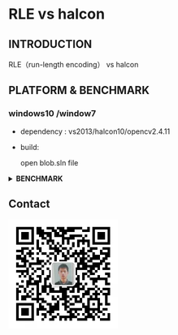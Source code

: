 # RLE vs halcon



## INTRODUCTION

RLE（run-length encoding） vs halcon 



## PLATFORM & BENCHMARK

### windows10 /window7 

- dependency : vs2013/halcon10/opencv2.4.11 

- build:

  open blob.sln file 

<details><summary><b>BENCHMARK</b></summary>

CPU: i5

4096*3000/threshold=(130,255)/NumRuns=34176/Area=5172496

|           |        | Feature Size | RLE     | Halcon |
| --------- | ------ | ------------ | ------- | ------ |
| rectangle | erode  | 10*10        | 2.21ms  | 1.09ms |
|           |        | 20*20        | 1.19ms  | 0.59ms |
|           |        | 30*30        | 1.09ms  | 0.56ms |
|           |        | 40*40        | 1.24ms  | 0.61ms |
|           |        | 50*50        | 0.99ms  | 0.45ms |
|           |        | 60*60        | 0.93ms  | 0.41ms |
|           |        | 70*70        | 1.02ms  | 0.43ms |
|           |        | 80*80        | 0.96ms  | 0.43ms |
| rectangle | dilate | 10*10        | 2.44ms  | 0.80ms |
|           |        | 20*20        | 1.89ms  | 0.63ms |
|           |        | 30*30        | 1.25ms  | 0.35ms |
|           |        | 40*40        | 1.40ms  | 0.40ms |
|           |        | 50*50        | 1.32ms  | 0.36ms |
|           |        | 60*60        | 1.27ms  | 0.34ms |
|           |        | 70*70        | 1.38ms  | 0.39ms |
|           |        | 80*80        | 1.34ms  | 0.33ms |
| circle    | erode  | 10*10        | 3.66ms  | 4.19ms |
|           |        | 20*20        | 4.44ms  | 3.60ms |
|           |        | 30*30        | 5.41ms  | 4.89ms |
|           |        | 40*40        | 6.61ms  | 6.03ms |
|           |        | 50*50        | 8.36ms  | 6.05ms |
|           |        | 60*60        | 9.68ms  | 5.93ms |
|           |        | 70*70        | 10.41ms | 6.54ms |
|           |        | 80*80        | 11.88ms | 6.85ms |
| circle    | dilate | 10*10        | 4.31ms  | 1.9ms  |
|           |        | 20*20        | 7.41ms  | 2.91ms |
|           |        | 30*30        | 8.04ms  | 3.06ms |
|           |        | 40*40        | 9.70ms  | 3.68ms |
|           |        | 50*50        | 12.62ms | 4.17ms |
|           |        | 60*60        | 16.31ms | 4.74ms |
|           |        | 70*70        | 19.91ms | 5.32ms |
|           |        | 80*80        | 21.33ms | 5.80ms |



4096*3000/Region1=(100,200)/NumRuns=109252/Area=504717

|              | Region2 | RLE    | Halcon | NumRuns | Area   |
| ------------ | ------- | ------ | ------ | ------- | ------ |
| union        | 150,250 | 0.73ms | 0.55ms | 78599   | 345726 |
|              | 160,250 | 0.74ms | 0.54ms | 78952   | 328137 |
|              | 170,250 | 0.83ms | 0.54ms | 79294   | 310537 |
|              | 180,250 | 0.74ms | 0.54ms | 79725   | 292952 |
|              | 190,250 | 0.82ms | 0.54ms | 80254   | 274332 |
|              | 200,250 | 0.72ms | 0.52ms | 80895   | 254410 |
|              | 210,250 | 0.86ms | 0.67ms | 81126   | 230854 |
|              | 220,250 | 0.90ms | 0.70ms | 78544   | 200577 |
| difference   | 150,250 | 0.75ms | 0.85ms | 78599   | 345726 |
|              | 160,250 | 0.74ms | 0.85ms | 78952   | 328137 |
|              | 170,250 | 0.74ms | 0.83ms | 79294   | 310537 |
|              | 180,250 | 0.77ms | 0.82ms | 79725   | 292952 |
|              | 190,250 | 0.7ms  | 0.72ms | 80254   | 274332 |
|              | 200,250 | 0.63ms | 0.66ms | 80895   | 254410 |
|              | 210,250 | 0.63ms | 0.67ms | 81126   | 230854 |
|              | 220,250 | 0.67ms | 0.67ms | 78544   | 200577 |
| intersection | 150,250 | 0.85ms | 0.59ms | 78599   | 345726 |
|              | 160,250 | 0.87ms | 0.63ms | 78952   | 328137 |
|              | 170,250 | 0.87ms | 0.57ms | 79294   | 310537 |
|              | 180,250 | 0.86ms | 0.63ms | 79725   | 292952 |
|              | 190,250 | 0.84ms | 0.54ms | 80254   | 274332 |
|              | 200,250 | 0.69ms | 0.38ms | 80895   | 254410 |
|              | 210,250 | 0.66ms | 0.36ms | 81126   | 230854 |
|              | 220,250 | 0.69ms | 0.42ms | 78544   | 200577 |

4096*3000

|           | Region2 | RLE    | Halcon | NumRuns | Area    |
| --------- | ------- | ------ | ------ | ------- | ------- |
| connetion | 10,150  | 2.42ms | 0.38ms | 32977   | 7157170 |
|           | 10,160  | 2.41ms | 0.37ms | 33315   | 7174755 |
|           | 10,170  | 2.58ms | 0.41ms | 33684   | 7192405 |
|           | 10,180  | 2.49ms | 0.47ms | 34112   | 7209988 |
|           | 10,190  | 2.51ms | 0.40ms | 34708   | 7228708 |
|           | 10,200  | 2.70ms | 0.45ms | 35456   | 7248905 |
|           | 10,210  | 2.59ms | 0.55ms | 36487   | 7272974 |
|           | 10,220  | 2.67ms | 0.57ms | 37421   | 7303874 |



4096*3000

|              | Region2 | RLE    | Halcon | NumRuns | Area    |
| ------------ | ------- | ------ | ------ | ------- | ------- |
| select_shape | 10,150  | 0.36ms | 0.05ms | 32977   | 7157170 |
|              | 10,160  | 0.37ms | 0.06ms | 33315   | 7174755 |
|              | 10,170  | 0.39ms | 0.07ms | 33684   | 7192405 |
|              | 10,180  | 0.40ms | 0.09ms | 34112   | 7209988 |
|              | 10,190  | 0.41ms | 0.10ms | 34708   | 7228708 |
|              | 10,200  | 0.44ms | 0.15ms | 35456   | 7248905 |
|              | 10,210  | 0.47ms | 0.14ms | 36487   | 7272974 |
|              | 10,220  | 0.49ms | 0.17ms | 37421   | 7303874 |



2050*2448

|           | Region2 | RLE    | Halcon | NumRuns | Area    |
| --------- | ------- | ------ | ------ | ------- | ------- |
| threshold | 10,150  | 1.7ms  | 0.73ms | 53766   | 3614681 |
|           | 10,160  | 1.81ms | 0.76ms | 54162   | 3847323 |
|           | 10,170  | 2.04ms | 0.99ms | 60970   | 4109554 |
|           | 10,180  | 2.14ms | 1.00ms | 61838   | 4409065 |
|           | 10,190  | 1.88ms | 1.02ms | 47003   | 4666964 |
|           | 10,200  | 1.57ms | 0.61ms | 25647   | 4812658 |
|           | 10,210  | 1.43ms | 0.43ms | 13706   | 4867448 |
|           | 10,220  | 1.31ms | 0.52ms | 5010    | 4890160 |

</details>



## Contact

<img src="./doc/weixin.jpg" style="zoom:50%;" />